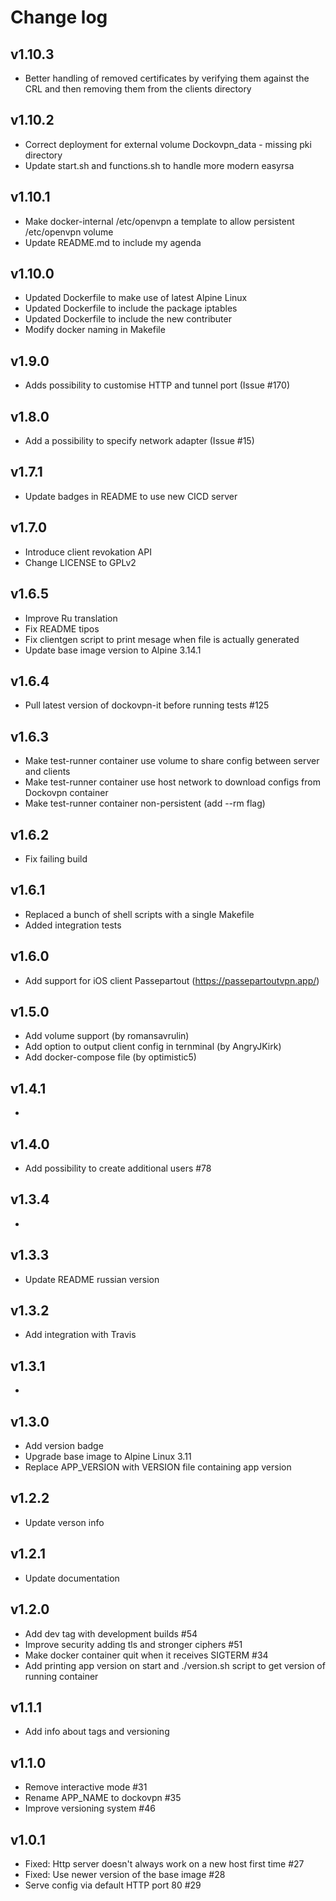 # Change log

## v1.10.3

- Better handling of removed certificates by verifying them against the CRL and then removing them from the clients directory

## v1.10.2

- Correct deployment for external volume Dockovpn_data - missing pki directory
- Update start.sh and functions.sh to handle more modern easyrsa

## v1.10.1

- Make docker-internal /etc/openvpn a template to allow persistent /etc/openvpn volume
- Update README.md to include my agenda

## v1.10.0

- Updated Dockerfile to make use of latest Alpine Linux
- Updated Dockerfile to include the package iptables
- Updated Dockerfile to include the new contributer
- Modify docker naming in Makefile

## v1.9.0

- Adds possibility to customise HTTP and tunnel port (Issue #170)

## v1.8.0

- Add a possibility to specify network adapter (Issue #15)

## v1.7.1

- Update badges in README to use new CICD server

## v1.7.0

- Introduce client revokation API
- Change LICENSE to GPLv2

## v1.6.5

- Improve Ru translation
- Fix README tipos
- Fix clientgen script to print mesage when file is actually generated
- Update base image version to Alpine 3.14.1

## v1.6.4

- Pull latest version of dockovpn-it before running tests #125

## v1.6.3

- Make test-runner container use volume to share config between server and clients
- Make test-runner container use host network to download configs from Dockovpn container
- Make test-runner container non-persistent (add --rm flag)

## v1.6.2

- Fix failing build

## v1.6.1

- Replaced a bunch of shell scripts with a single Makefile
- Added integration tests

## v1.6.0

- Add support for iOS client Passepartout (<https://passepartoutvpn.app/>)

## v1.5.0

- Add volume support (by romansavrulin)
- Add option to output client config in ternminal (by AngryJKirk)
- Add docker-compose file (by optimistic5)

## v1.4.1

-

## v1.4.0

- Add possibility to create additional users #78

## v1.3.4

-

## v1.3.3

- Update README russian version

## v1.3.2

- Add integration with Travis

## v1.3.1

-

## v1.3.0

- Add version badge
- Upgrade base image to Alpine Linux 3.11
- Replace APP_VERSION with VERSION file containing app version

## v1.2.2

- Update verson info

## v1.2.1

- Update documentation

## v1.2.0

- Add dev tag with development builds #54
- Improve security adding tls and stronger ciphers #51
- Make docker container quit when it receives SIGTERM #34
- Add printing app version on start and ./version.sh script to get version of running container

## v1.1.1

- Add info about tags and versioning

## v1.1.0

- Remove interactive mode #31
- Rename APP_NAME to dockovpn #35
- Improve versioning system #46

## v1.0.1

- Fixed: Http server doesn't always work on a new host first time #27
- Fixed: Use newer version of the base image #28
- Serve config via default HTTP port 80 #29
